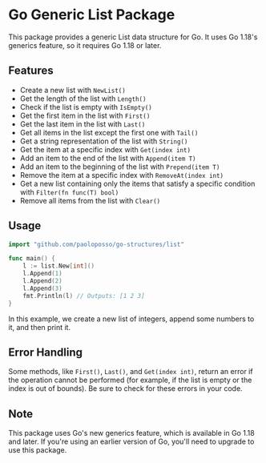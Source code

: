 # Go Generic List Package

This package provides a generic List data structure for Go. It uses Go 1.18's generics feature, so it requires Go 1.18 or later.

## Features

- Create a new list with `NewList()`
- Get the length of the list with `Length()`
- Check if the list is empty with `IsEmpty()`
- Get the first item in the list with `First()`
- Get the last item in the list with `Last()`
- Get all items in the list except the first one with `Tail()`
- Get a string representation of the list with `String()`
- Get the item at a specific index with `Get(index int)`
- Add an item to the end of the list with `Append(item T)`
- Add an item to the beginning of the list with `Prepend(item T)`
- Remove the item at a specific index with `RemoveAt(index int)`
- Get a new list containing only the items that satisfy a specific condition with `Filter(fn func(T) bool)`
- Remove all items from the list with `Clear()`

## Usage

```go
import "github.com/paoloposso/go-structures/list"

func main() {
    l := list.New[int]()
    l.Append(1)
    l.Append(2)
    l.Append(3)
    fmt.Println(l) // Outputs: [1 2 3]
}
```

In this example, we create a new list of integers, append some numbers to it, and then print it.

## Error Handling

Some methods, like `First()`, `Last()`, and `Get(index int)`, return an error if the operation cannot be performed (for example, if the list is empty or the index is out of bounds). Be sure to check for these errors in your code.

## Note

This package uses Go's new generics feature, which is available in Go 1.18 and later. If you're using an earlier version of Go, you'll need to upgrade to use this package.